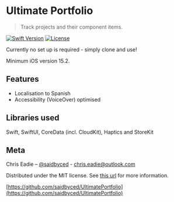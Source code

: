 # Ultimate Portfolio
> Track projects and their component items.

[![Swift Version][swift-image]][swift-url]
[![License][license-image]][license-url]

Currently no set up is required - simply clone and use!

Minimum iOS version 15.2.

## Features

- Localisation to Spanish
- Accessibility (VoiceOver) optimised
    
## Libraries used

Swift, SwiftUI, CoreData (incl. CloudKit), Haptics and StoreKit

## Meta

Chris Eadie – [@saidbyced](https://twitter.com/saidbyced) - [chris.eadie@outlook.com](mailto://chris.eadie@outlook.com)

Distributed under the MIT license. See [this url](https://choosealicense.com/licenses/mit/) for more information.

[https://github.com/saidbyced/UltimatePortfolio](https://github.com/saidbyced/UltimatePortfolio)

[swift-image]:https://img.shields.io/badge/swift-3.0-orange.svg
[swift-url]: https://swift.org/
[license-image]: https://img.shields.io/badge/License-MIT-blue.svg
[license-url]: https://choosealicense.com/licenses/mit/
